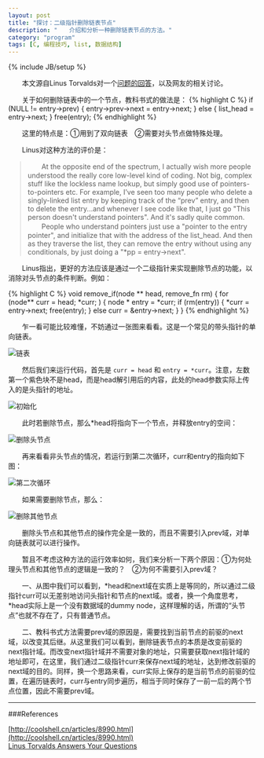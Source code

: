 ```yaml
---
layout: post
title: "探讨：二级指针删除链表节点"
description: "　　介绍和分析一种删除链表节点的方法。"
category: "program"
tags: [C, 编程技巧, list, 数据结构]
---
```

{% include JB/setup %}

　　本文源自Linus Torvalds对一个[问题的回答](http://meta.slashdot.org/story/12/10/11/0030249/linus-torvalds-answers-your-questions)，以及网友的相关讨论。

　　关于如何删除链表中的一个节点，教科书式的做法是：
{% highlight C %}
if (NULL != entry->prev)
{
    entry->prev->next = entry->next;
}
else
{
    list_head = entry->next;
}
free(entry);
{% endhighlight %}

　　这里的特点是：①用到了双向链表　②需要对头节点做特殊处理。

　　Linus对这种方法的评价是：

>　　At the opposite end of the spectrum, I actually wish more people understood the really core low-level kind of coding. Not big, complex stuff like the lockless name lookup, but simply good use of pointers-to-pointers etc. For example, I’ve seen too many people who delete a singly-linked list entry by keeping track of the “prev” entry, and then to delete the entry...and whenever I see code like that, I just go "This person doesn't understand pointers". And it's sadly quite common.  
>　　People who understand pointers just use a "pointer to the entry pointer", and initialize that with the address of the list_head. And then as they traverse the list, they can remove the entry without using any conditionals, by just doing a "*pp = entry->next".

　　Linus指出，更好的方法应该是通过一个二级指针来实现删除节点的功能，以消除对头节点的条件判断。例如：

{% highlight C %}
void remove_if(node ** head, remove_fn rm)
{
    for (node** curr = head; *curr; )
    {
        node * entry = *curr;
        if (rm(entry))
        {
            *curr = entry->next;
            free(entry);
        }
        else
            curr = &entry->next;
    }
}
{% endhighlight %}

　　乍一看可能比较难懂，不妨通过一张图来看看。这是一个常见的带头指针的单向链表。

![链表]({{site.img_path}}/delete_node_in_list1.png)

　　然后我们来运行代码，首先是 ``` curr = head ``` 和 ``` entry = *curr ```。注意，左数第一个紫色块不是head，而是head解引用后的内容，此处的head参数实际上传入的是头指针的地址。

![初始化]({{site.img_path}}/delete_node_in_list2.png)

　　此时若删除节点，那么*head将指向下一个节点，并释放entry的空间：

![删除头节点]({{site.img_path}}/delete_node_in_list3.png)

　　再来看看非头节点的情况，若运行到第二次循环，curr和entry的指向如下图：

![第二次循环]({{site.img_path}}/delete_node_in_list4.png)

　　如果需要删除节点，那么：

![删除其他节点]({{site.img_path}}/delete_node_in_list5.png)

　　删除头节点和其他节点的操作完全是一致的，而且不需要引入prev域，对单向链表就可以进行操作。

　　暂且不考虑这种方法的运行效率如何，我们来分析一下两个原因：①为何处理头节点和其他节点的逻辑是一致的？　②为何不需要引入prev域？

　　一、从图中我们可以看到，\*head和next域在实质上是等同的，所以通过二级指针curr可以无差别地访问头指针和节点的next域。或者，换一个角度思考，\*head实际上是一个没有数据域的dummy node，这样理解的话，所谓的“头节点”也就不存在了，只有普通节点。

　　二、教科书式方法需要prev域的原因是，需要找到当前节点的前驱的next域，以改变其后继。从这里我们可以看到，删除链表节点的本质是改变前驱的next指针域。而改变next指针域并不需要对象的地址，只需要获取next指针域的地址即可，在这里，我们通过二级指针curr来保存next域的地址，达到修改前驱的next域的目的。同样，换一个思路来看，curr实际上保存的是当前节点的前驱的位置，在遍历链表时，curr与entry同步遍历，相当于同时保存了一前一后的两个节点位置，因此不需要prev域。

-----------------------------------------------------------------

###References

[http://coolshell.cn/articles/8990.html](http://coolshell.cn/articles/8990.html)  
[Linus Torvalds Answers Your Questions](http://meta.slashdot.org/story/12/10/11/0030249/linus-torvalds-answers-your-questions)
